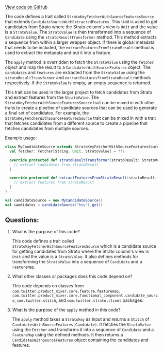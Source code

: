 [View code on GitHub](https://github.com/misbahsy/the-algorithm/product-mixer/core/src/main/scala/com/twitter/product_mixer/core/functional_component/candidate_source/strato/StratoKeyFetcherWithSourceFeaturesSource.scala)

The code defines a trait called `StratoKeyFetcherWithSourceFeaturesSource` that extends `CandidateSourceWithExtractedFeatures`. This trait is used to get candidates from Strato where the Strato column's view is `Unit` and the value is a `StratoValue`. The `StratoValue` is then transformed into a sequence of `Candidate` using the `stratoResultTransformer` method. This method extracts a sequence from within a larger wrapper object. If there is global metadata that needs to be included, the `extractFeaturesFromStratoResult` method is used to extract the metadata and put it into a feature.

The `apply` method is overridden to fetch the `StratoValue` using the `fetcher` object and map the result to a `CandidatesWithSourceFeatures` object. The `candidates` and `features` are extracted from the `StratoValue` using the `stratoResultTransformer` and `extractFeaturesFromStratoResult` methods respectively. If the `StratoValue` is empty, an empty sequence is returned.

This trait can be used in the larger project to fetch candidates from Strato and extract features from the `StratoValue`. The `StratoKeyFetcherWithSourceFeaturesSource` trait can be mixed in with other traits to create a pipeline of candidate sources that can be used to generate a final set of candidates. For example, the `StratoKeyFetcherWithSourceFeaturesSource` trait can be mixed in with a trait that fetches candidates from a different source to create a pipeline that fetches candidates from multiple sources. 

Example usage:

```scala
class MyCandidateSource extends StratoKeyFetcherWithSourceFeaturesSource[String, StratoValue, MyCandidate] {
  val fetcher: Fetcher[String, Unit, StratoValue] = ???

  override protected def stratoResultTransformer(stratoResult: StratoValue): Seq[MyCandidate] = {
    // extract candidates from stratoResult
  }

  override protected def extractFeaturesFromStratoResult(stratoResult: StratoValue): FeatureMap = {
    // extract features from stratoResult
  }
}

val candidateSource = new MyCandidateSource()
val candidates = candidateSource("key").get()
```
## Questions: 
 1. What is the purpose of this code?
    
    This code defines a trait called `StratoKeyFetcherWithSourceFeaturesSource` which is a candidate source for getting candidates from Strato where the Strato column's view is `Unit` and the value is a `StratoValue`. It also defines methods for transforming the `StratoValue` into a sequence of `Candidate` and a `FeatureMap`.
    
2. What other classes or packages does this code depend on?
    
    This code depends on classes from `com.twitter.product_mixer.core.feature.featuremap`, `com.twitter.product_mixer.core.functional_component.candidate_source`, `com.twitter.stitch`, and `com.twitter.strato.client` packages.
    
3. What is the purpose of the `apply` method in this code?
    
    The `apply` method takes a `StratoKey` as input and returns a `Stitch` of `CandidatesWithSourceFeatures[Candidate]`. It fetches the `StratoValue` using the `Fetcher` and transforms it into a sequence of `Candidate` and a `FeatureMap` using the defined methods. It then returns a `CandidatesWithSourceFeatures` object containing the candidates and features.